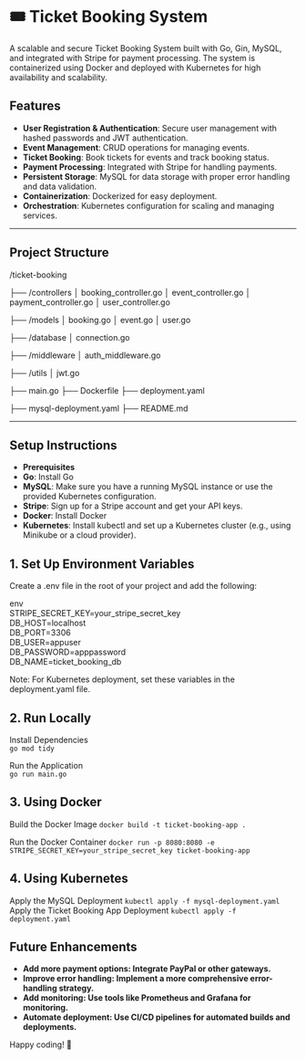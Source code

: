 # 🎟️ Ticket Booking System

A scalable and secure Ticket Booking System built with Go, Gin, MySQL, and integrated with Stripe for payment processing. The system is containerized using Docker and deployed with Kubernetes for high availability and scalability.

## Features
- **User Registration & Authentication**: Secure user management with hashed passwords and JWT authentication.
- **Event Management**: CRUD operations for managing events.
- **Ticket Booking**: Book tickets for events and track booking status.
- **Payment Processing**: Integrated with Stripe for handling payments.
- **Persistent Storage**: MySQL for data storage with proper error handling and data validation.
- **Containerization**: Dockerized for easy deployment.
- **Orchestration**: Kubernetes configuration for scaling and managing services.

---

## Project Structure

/ticket-booking

├── /controllers
│   booking_controller.go
│   event_controller.go
│   payment_controller.go
│   user_controller.go

├── /models
│   booking.go
│   event.go
│   user.go

├── /database
│   connection.go

├── /middleware
│   auth_middleware.go

├── /utils
│   jwt.go

├── main.go
├── Dockerfile
├── deployment.yaml

├── mysql-deployment.yaml
├── README.md

---

## Setup Instructions
- **Prerequisites**
- **Go**: Install Go
- **MySQL**: Make sure you have a running MySQL instance or use the provided Kubernetes configuration.
- **Stripe**: Sign up for a Stripe account and get your API keys.
- **Docker**: Install Docker
- **Kubernetes**: Install kubectl and set up a Kubernetes cluster (e.g., using Minikube or a cloud provider).

## 1. Set Up Environment Variables
Create a .env file in the root of your project and add the following:

env  
STRIPE_SECRET_KEY=your_stripe_secret_key  
DB_HOST=localhost  
DB_PORT=3306  
DB_USER=appuser  
DB_PASSWORD=apppassword  
DB_NAME=ticket_booking_db  

Note: For Kubernetes deployment, set these variables in the deployment.yaml file.

## 2. Run Locally
Install Dependencies  
``` go mod tidy ```  

Run the Application  
``` go run main.go ```

## 3. Using Docker
Build the Docker Image
``` docker build -t ticket-booking-app . ```

Run the Docker Container
``` docker run -p 8080:8080 -e STRIPE_SECRET_KEY=your_stripe_secret_key ticket-booking-app ```

## 4. Using Kubernetes
Apply the MySQL Deployment
``` kubectl apply -f mysql-deployment.yaml ```
Apply the Ticket Booking App Deployment
``` kubectl apply -f deployment.yaml ```


## Future Enhancements
- **Add more payment options: Integrate PayPal or other gateways.**
- **Improve error handling: Implement a more comprehensive error-handling strategy.**
- **Add monitoring: Use tools like Prometheus and Grafana for monitoring.**
- **Automate deployment: Use CI/CD pipelines for automated builds and deployments.**

Happy coding! 🎉
